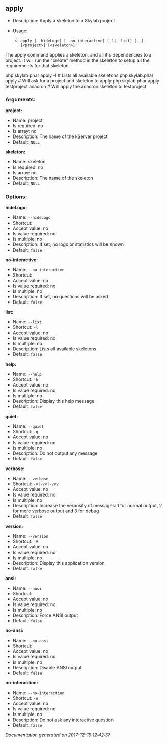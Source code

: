 apply
-----

* Description: Apply a skeleton to a Skylab project
* Usage:

  * `apply [--hideLogo] [--no-interactive] [-l|--list] [--] [<project>] [<skeleton>]`

The <info>apply</info> command applies a skeleton, and all it's dependencies to a project. It will run the "create"
method in the skeleton to setup all the requirements for that skeleton.

<info>php skylab.phar apply -l</info>                      # Lists all available skeletons
<info>php skylab.phar apply</info>                         # Will ask for a project and skeleton to apply
<info>php skylab.phar apply testproject anacron</info>     # Will apply the anacron skeleton to testproject


### Arguments:

**project:**

* Name: project
* Is required: no
* Is array: no
* Description: The name of the kServer project
* Default: `NULL`

**skeleton:**

* Name: skeleton
* Is required: no
* Is array: no
* Description: The name of the skeleton
* Default: `NULL`

### Options:

**hideLogo:**

* Name: `--hideLogo`
* Shortcut: <none>
* Accept value: no
* Is value required: no
* Is multiple: no
* Description: If set, no logo or statistics will be shown
* Default: `false`

**no-interactive:**

* Name: `--no-interactive`
* Shortcut: <none>
* Accept value: no
* Is value required: no
* Is multiple: no
* Description: If set, no questions will be asked
* Default: `false`

**list:**

* Name: `--list`
* Shortcut: `-l`
* Accept value: no
* Is value required: no
* Is multiple: no
* Description: Lists all available skeletons
* Default: `false`

**help:**

* Name: `--help`
* Shortcut: `-h`
* Accept value: no
* Is value required: no
* Is multiple: no
* Description: Display this help message
* Default: `false`

**quiet:**

* Name: `--quiet`
* Shortcut: `-q`
* Accept value: no
* Is value required: no
* Is multiple: no
* Description: Do not output any message
* Default: `false`

**verbose:**

* Name: `--verbose`
* Shortcut: `-v|-vv|-vvv`
* Accept value: no
* Is value required: no
* Is multiple: no
* Description: Increase the verbosity of messages: 1 for normal output, 2 for more verbose output and 3 for debug
* Default: `false`

**version:**

* Name: `--version`
* Shortcut: `-V`
* Accept value: no
* Is value required: no
* Is multiple: no
* Description: Display this application version
* Default: `false`

**ansi:**

* Name: `--ansi`
* Shortcut: <none>
* Accept value: no
* Is value required: no
* Is multiple: no
* Description: Force ANSI output
* Default: `false`

**no-ansi:**

* Name: `--no-ansi`
* Shortcut: <none>
* Accept value: no
* Is value required: no
* Is multiple: no
* Description: Disable ANSI output
* Default: `false`

**no-interaction:**

* Name: `--no-interaction`
* Shortcut: `-n`
* Accept value: no
* Is value required: no
* Is multiple: no
* Description: Do not ask any interactive question
* Default: `false`

*Documentation generated on 2017-12-19 12:42:37*
